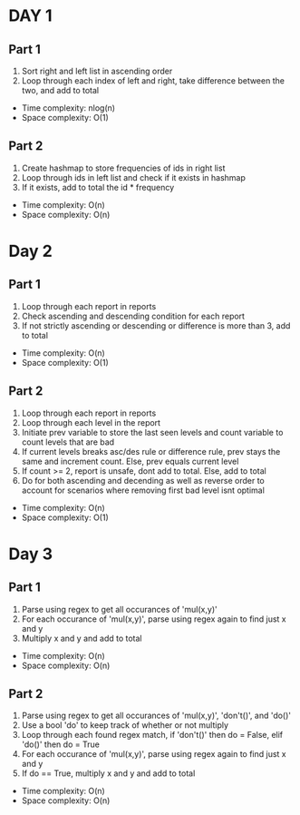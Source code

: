 # DAY 1 
## Part 1
1. Sort right and left list in ascending order
2. Loop through each index of left and right, take difference between the two, and add to total
- Time complexity: nlog(n)
- Space complexity: O(1)
## Part 2
1. Create hashmap to store frequencies of ids in right list
2. Loop through ids in left list and check if it exists in hashmap
3. If it exists, add to total the id * frequency
- Time complexity: O(n)
- Space complexity: O(n)

# Day 2
## Part 1
1. Loop through each report in reports
2. Check ascending and descending condition for each report
3. If not strictly ascending or descending or difference is more than 3, add to total
- Time complexity: O(n)
- Space complexity: O(1)
## Part 2
1. Loop through each report in reports
2. Loop through each level in the report
3. Initiate prev variable to store the last seen levels and count variable to count levels that are bad
4. If current levels breaks asc/des rule or difference rule, prev stays the same and increment count. Else, prev equals current level
5. If count >= 2, report is unsafe, dont add to total. Else, add to total
6. Do for both ascending and decending as well as reverse order to account for scenarios where removing first bad level isnt optimal 
- Time complexity: O(n)
- Space complexity: O(1)

# Day 3
## Part 1
1. Parse using regex to get all occurances of 'mul(x,y)'
2. For each occurance of 'mul(x,y)', parse using regex again to find just x and y
3. Multiply x and y and add to total
- Time complexity: O(n)
- Space complexity: O(n)
## Part 2
1. Parse using regex to get all occurances of 'mul(x,y)', 'don't()', and 'do()'
2. Use a bool 'do' to keep track of whether or not multiply
3. Loop through each found regex match, if 'don't()' then do = False, elif 'do()' then do = True
4. For each occurance of 'mul(x,y)', parse using regex again to find just x and y
5. If do == True, multiply x and y and add to total
- Time complexity: O(n)
- Space complexity: O(n)
